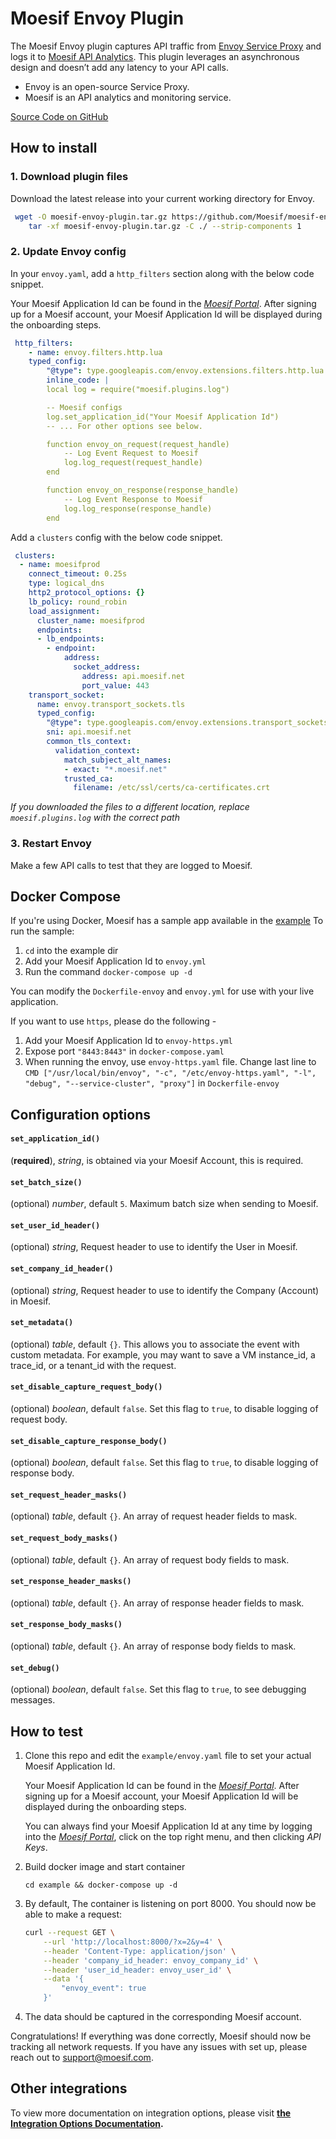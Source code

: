 # Moesif Envoy Plugin

The Moesif Envoy plugin captures API traffic from [Envoy Service Proxy](https://www.envoyproxy.io/)
and logs it to [Moesif API Analytics](https://www.moesif.com). This plugin leverages an asynchronous design and doesn’t add any latency to your API calls.

- Envoy is an open-source Service Proxy.
- Moesif is an API analytics and monitoring service.

[Source Code on GitHub](https://github.com/Moesif/moesif-envoy-plugin)

## How to install

### 1. Download plugin files

Download the latest release into your current working directory for Envoy.

```bash
 wget -O moesif-envoy-plugin.tar.gz https://github.com/Moesif/moesif-envoy-plugin/archive/0.1.2.tar.gz && \
    tar -xf moesif-envoy-plugin.tar.gz -C ./ --strip-components 1
```
### 2. Update Envoy config

In your `envoy.yaml`, add a `http_filters` section along with the below code snippet. 

Your Moesif Application Id can be found in the [_Moesif Portal_](https://www.moesif.com/).
After signing up for a Moesif account, your Moesif Application Id will be displayed during the onboarding steps. 

```yaml
 http_filters:
    - name: envoy.filters.http.lua
    typed_config:
        "@type": type.googleapis.com/envoy.extensions.filters.http.lua.v3.Lua
        inline_code: |
        local log = require("moesif.plugins.log")

        -- Moesif configs
        log.set_application_id("Your Moesif Application Id")
        -- ... For other options see below.

        function envoy_on_request(request_handle)
            -- Log Event Request to Moesif
            log.log_request(request_handle)
        end

        function envoy_on_response(response_handle)
            -- Log Event Response to Moesif
            log.log_response(response_handle)
        end
```

Add a `clusters` config with the below code snippet.

```yaml
 clusters:
  - name: moesifprod
    connect_timeout: 0.25s
    type: logical_dns
    http2_protocol_options: {}
    lb_policy: round_robin
    load_assignment:
      cluster_name: moesifprod
      endpoints:
      - lb_endpoints:
        - endpoint:
            address:
              socket_address:
                address: api.moesif.net
                port_value: 443
    transport_socket:
      name: envoy.transport_sockets.tls
      typed_config:
        "@type": type.googleapis.com/envoy.extensions.transport_sockets.tls.v3.UpstreamTlsContext
        sni: api.moesif.net
        common_tls_context: 
          validation_context:
            match_subject_alt_names:
            - exact: "*.moesif.net"
            trusted_ca:
              filename: /etc/ssl/certs/ca-certificates.crt
```

_If you downloaded the files to a different location, replace `moesif.plugins.log` with the correct path_

### 3. Restart Envoy
Make a few API calls to test that they are logged to Moesif.

## Docker Compose

If you're using Docker, Moesif has a sample app available in the [example](https://github.com/Moesif/moesif-envoy-plugin/tree/master/example)
To run the sample:

1. `cd` into the example dir
2. Add your Moesif Application Id to `envoy.yml`
3. Run the command `docker-compose up -d`

You can modify the `Dockerfile-envoy` and `envoy.yml` for use with your live application. 

If you want to use `https`, please do the following - 
1. Add your Moesif Application Id to `envoy-https.yml`
2. Expose port `"8443:8443"` in `docker-compose.yaml`
3. When running the envoy, use `envoy-https.yaml` file. Change last line to `CMD ["/usr/local/bin/envoy", "-c", "/etc/envoy-https.yaml", "-l", "debug", "--service-cluster", "proxy"]` in `Dockerfile-envoy`

## Configuration options

#### __`set_application_id()`__
(__required__), _string_, is obtained via your Moesif Account, this is required.

#### __`set_batch_size()`__
(optional) _number_, default `5`. Maximum batch size when sending to Moesif.

#### __`set_user_id_header()`__
(optional) _string_, Request header to use to identify the User in Moesif.

#### __`set_company_id_header()`__
(optional) _string_, Request header to use to identify the Company (Account) in Moesif.

#### __`set_metadata()`__
(optional) _table_, default `{}`. This allows you to associate the event with custom metadata. For example, you may want to save a VM instance_id, a trace_id, or a tenant_id with the request.

#### __`set_disable_capture_request_body()`__
(optional) _boolean_, default `false`. Set this flag to `true`, to disable logging of request body.

#### __`set_disable_capture_response_body()`__
(optional) _boolean_, default `false`. Set this flag to `true`, to disable logging of response body.

#### __`set_request_header_masks()`__
(optional) _table_, default `{}`. An array of request header fields to mask.

#### __`set_request_body_masks()`__
(optional) _table_, default `{}`. An array of request body fields to mask.

#### __`set_response_header_masks()`__
(optional) _table_, default `{}`. An array of response header fields to mask.

#### __`set_response_body_masks()`__
(optional) _table_, default `{}`. An array of response body fields to mask.

#### __`set_debug()`__
(optional) _boolean_, default `false`. Set this flag to `true`, to see debugging messages.

## How to test

1. Clone this repo and edit the `example/envoy.yaml` file to set your actual Moesif Application Id.

    Your Moesif Application Id can be found in the [_Moesif Portal_](https://www.moesif.com/).
    After signing up for a Moesif account, your Moesif Application Id will be displayed during the onboarding steps. 

    You can always find your Moesif Application Id at any time by logging 
    into the [_Moesif Portal_](https://www.moesif.com/), click on the top right menu,
    and then clicking _API Keys_.

2. Build docker image and start container

    ```
    cd example && docker-compose up -d
    ```

3. By default, The container is listening on port 8000. You should now be able to make a request: 

    ```bash
    curl --request GET \
        --url 'http://localhost:8000/?x=2&y=4' \
        --header 'Content-Type: application/json' \
        --header 'company_id_header: envoy_company_id' \
        --header 'user_id_header: envoy_user_id' \
        --data '{
            "envoy_event": true
        }'
    ```

4. The data should be captured in the corresponding Moesif account.

Congratulations! If everything was done correctly, Moesif should now be tracking all network requests. If you have any issues with set up, please reach out to support@moesif.com.

## Other integrations

To view more documentation on integration options, please visit __[the Integration Options Documentation](https://www.moesif.com/docs/getting-started/integration-options/).__